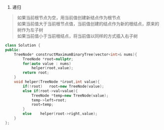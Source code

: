 1. 递归

> 如果当前根节点为空，用当前值创建新结点作为根节点  
> 如果当前值大于当前根节点值，当前值创建的结点作为新的根结点，原来的树作为左子树  
> 如果当前值小于当前根结点，将当前值以同样的方式插入右子树  

```C++
class Solution {
public:
    TreeNode* constructMaximumBinaryTree(vector<int>& nums){
        TreeNode *root=nullptr;
        for(auto value : nums)
            helper(root,value);
        return root;
    }
    void helper(TreeNode *&root,int value){
        if(!root)   root=new TreeNode(value);
        else if(root->val<value){
            TreeNode *temp=new TreeNode(value);
            temp->left=root;
            root=temp;
        }
        else    helper(root->right,value);
    }
};
```